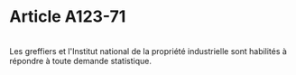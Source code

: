 # Article A123-71

<p><br/>Les greffiers et l'Institut national de la propriété industrielle sont habilités à répondre à toute demande statistique.</p>